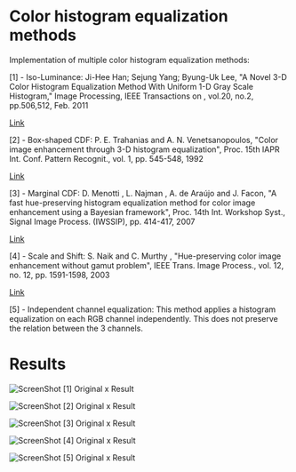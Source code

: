 # Color histogram equalization methods

Implementation of multiple color histogram equalization methods:

[1] - Iso-Luminance: Ji-Hee Han; Sejung Yang; Byung-Uk Lee, "A Novel 3-D Color Histogram Equalization Method With Uniform 1-D Gray Scale Histogram," Image Processing, IEEE Transactions on , vol.20, no.2, pp.506,512, Feb. 2011

[Link](https://ieeexplore.ieee.org/document/5557812)

[2] - Box-shaped CDF: P. E. Trahanias and A. N. Venetsanopoulos, "Color image enhancement through 3-D histogram equalization", Proc. 15th IAPR Int. Conf. Pattern Recognit., vol. 1, pp. 545-548, 1992

[Link](https://ieeexplore.ieee.org/document/202045)

[3] - Marginal CDF: D. Menotti , L. Najman , A. de Araújo and J. Facon, "A fast hue-preserving histogram equalization method for color image enhancement using a Bayesian framework", Proc. 14th Int. Workshop Syst., Signal Image Process. (IWSSIP), pp. 414-417, 2007

[Link](https://ieeexplore.ieee.org/document/4381129)

[4] - Scale and Shift: S. Naik and C. Murthy , "Hue-preserving color image enhancement without gamut problem", IEEE Trans. Image Process., vol. 12, no. 12, pp. 1591-1598, 2003

[Link](https://ieeexplore.ieee.org/document/1257395)

[5] - Independent channel equalization: This method applies a histogram equalization on each RGB channel independently. This does not preserve the relation between the 3 channels.

# Results

![ScreenShot](https://raw.github.com/vitorog/misc-projects/master/Matlab/3d_novel_histogram_equalization_method/screenshots/iso_result.png "Comparison 1")
[1] Original x Result

![ScreenShot](https://raw.github.com/vitorog/misc-projects/master/Matlab/3d_novel_histogram_equalization_method/screenshots/box_result.png "Comparison 2")
[2] Original x Result

![ScreenShot](https://raw.github.com/vitorog/misc-projects/master/Matlab/3d_novel_histogram_equalization_method/screenshots/marginal_result.png "Comparison 3")
[3] Original x Result

![ScreenShot](https://raw.github.com/vitorog/misc-projects/master/Matlab/3d_novel_histogram_equalization_method/screenshots/scale_shift_result.png "Comparison 4")
[4] Original x Result

![ScreenShot](https://raw.github.com/vitorog/misc-projects/master/Matlab/3d_novel_histogram_equalization_method/screenshots/independent_result.png "Comparison 5")
[5] Original x Result
